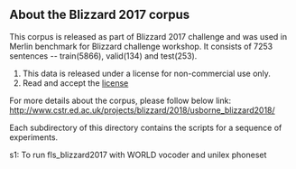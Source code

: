 About the Blizzard 2017 corpus
-------------------------------

This corpus is released as part of Blizzard 2017 challenge and was used in Merlin benchmark for Blizzard challenge workshop.
It consists of 7253 sentences -- train(5866), valid(134) and test(253).

1. This data is released under a license for non-commercial use only. 
2. Read and accept the [license](http://www.cstr.ed.ac.uk/projects/blizzard/2017/usborne_blizzard2017/license.html)

For more details about the corpus, please follow below link:
http://www.cstr.ed.ac.uk/projects/blizzard/2018/usborne_blizzard2018/

Each subdirectory of this directory contains the scripts for a sequence of experiments.

  s1: To run fls_blizzard2017 with WORLD vocoder and unilex phoneset
      


